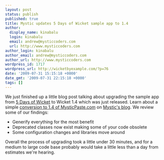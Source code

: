 ```yaml
---
layout: post
status: publish
published: true
title: Mystic updates 5 Days of Wicket sample app to 1.4
author:
  display_name: kinabalu
  login: kinabalu
  email: andrew@mysticcoders.com
  url: http://www.mysticcoders.com
author_login: kinabalu
author_email: andrew@mysticcoders.com
author_url: http://www.mysticcoders.com
wordpress_id: 1717
wordpress_url: http://wicketbyexample.com/?p=76
date: '2009-07-31 15:15:18 +0000'
date_gmt: '2009-07-31 22:15:18 +0000'
tags: []
---
```

<p>We just finished up a little blog post talking about upgrading the sample app from <a href="http://www.mysticcoders.com/blog/2009/03/09/5-days-of-wicket/">5 Days of Wicket</a> to Wicket 1.4 which was just released.  Learn about a simple <a href="http://www.mysticcoders.com/blog/2009/07/31/after-the-5-days-of-wicket-upgrading-to-wicket-14/">conversion to 1.4 of MysticPaste.com</a> on <a href="http://www.mysticcoders.com/blog">Mystic's blog</a>.  We review some of our findings:</p>
<ul>
<li>Generify everything for the most benefit</li>
<li>Deprecated classes now exist making some of your code obsolete</li>
<li>Some configuration changes and libraries move around</li>
</ul>
<p>Overall the process of upgrading took a little under 30 minutes, and for a medium to large code base probably would take a little less than a day from estimates we're hearing.</p>
